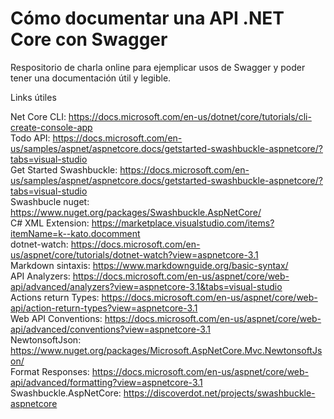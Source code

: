 # Cómo documentar una API .NET Core con Swagger

Respositorio de charla online para ejemplicar usos de Swagger y poder tener una documentación útil y legible.

Links útiles

Net Core CLI: https://docs.microsoft.com/en-us/dotnet/core/tutorials/cli-create-console-app  
Todo API: https://docs.microsoft.com/en-us/samples/aspnet/aspnetcore.docs/getstarted-swashbuckle-aspnetcore/?tabs=visual-studio  
Get Started Swashbuckle: https://docs.microsoft.com/en-us/samples/aspnet/aspnetcore.docs/getstarted-swashbuckle-aspnetcore/?tabs=visual-studio  
Swashbucle nuget: https://www.nuget.org/packages/Swashbuckle.AspNetCore/  
C# XML Extension: https://marketplace.visualstudio.com/items?itemName=k--kato.docomment  
dotnet-watch: https://docs.microsoft.com/en-us/aspnet/core/tutorials/dotnet-watch?view=aspnetcore-3.1  
Markdown sintaxis: https://www.markdownguide.org/basic-syntax/  
API Analyzers: https://docs.microsoft.com/en-us/aspnet/core/web-api/advanced/analyzers?view=aspnetcore-3.1&tabs=visual-studio  
Actions return Types: https://docs.microsoft.com/en-us/aspnet/core/web-api/action-return-types?view=aspnetcore-3.1  
Web API Conventions: https://docs.microsoft.com/en-us/aspnet/core/web-api/advanced/conventions?view=aspnetcore-3.1  
NewtonsoftJson: https://www.nuget.org/packages/Microsoft.AspNetCore.Mvc.NewtonsoftJson/  
Format Responses: https://docs.microsoft.com/en-us/aspnet/core/web-api/advanced/formatting?view=aspnetcore-3.1  
Swashbuckle.AspNetCore: https://discoverdot.net/projects/swashbuckle-aspnetcore  